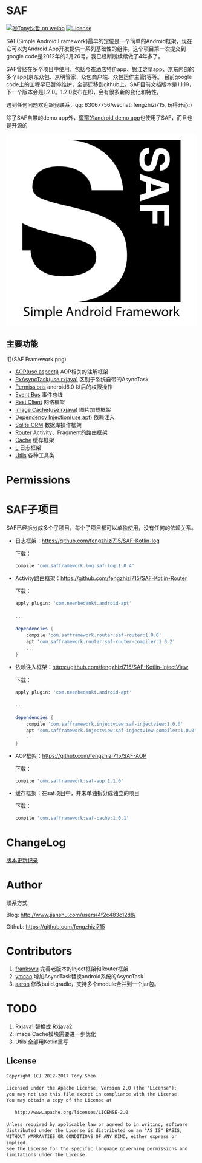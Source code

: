 SAF
===
[![@Tony沈哲 on weibo](https://img.shields.io/badge/weibo-%40Tony%E6%B2%88%E5%93%B2-blue.svg)](http://www.weibo.com/fengzhizi715)
[![License](https://img.shields.io/badge/license-Apache%202-lightgrey.svg)](https://www.apache.org/licenses/LICENSE-2.0.html)


SAF(Simple Android Framework)最早的定位是一个简单的Android框架，现在它可以为Android App开发提供一系列基础性的组件。这个项目第一次提交到google code是2012年的3月26号，我已经断断续续做了4年多了。  

SAF曾经在多个项目中使用，包括今夜酒店特价app、锦江之星app、京东内部的多个app(京东众包、京明管家、众包商户端、众包运作主管)等等。
目前google code上的工程早已暂停维护，全部迁移到github上。SAF目前文档版本是1.1.19，下一个版本会是1.2.0。1.2.0发布在即，会有很多新的变化和特性。

遇到任何问题欢迎跟我联系，qq: 63067756/wechat: fengzhizi715, 玩得开心:)

除了SAF自带的demo app外，[魔窗的android demo app](https://github.com/magicwindow/mw-androidsdk-example)也使用了SAF，而且也是开源的

![](logo.png)

主要功能
----

![](SAF Framework.png)

* [AOP(use aspectj)](https://github.com/fengzhizi715/SAF-AOP) AOP相关的注解框架
* [RxAsyncTask(use rxjava)](docs/rxasynctask.md) 区别于系统自带的AsyncTask
* [Permissions](https://github.com/fengzhizi715/SAF#permissions) android6.0 以后的权限操作
* [Event Bus](docs/event_bus.md) 事件总线
* [Rest Client](docs/rest_client.md) 网络框架
* [Image Cache(use rxjava)](docs/image_cache.md) 图片加载框架
* [Dependency Injection(use apt)](https://github.com/fengzhizi715/SAF-Kotlin-InjectView) 依赖注入
* [Sqlite ORM](docs/sqlite_orm.md) 数据库操作框架
* [Router](https://github.com/fengzhizi715/SAF-Kotlin-Router) Activity、Fragment的路由框架
* [Cache](docs/cache.md) 缓存框架
* [L](https://github.com/fengzhizi715/SAF-Kotlin-log) 日志框架
* [Utils](docs/utils.md) 各种工具类


Permissions
===

SAF子项目
==
SAF已经拆分成多个子项目，每个子项目都可以单独使用，没有任何的依赖关系。

* 日志框架：https://github.com/fengzhizi715/SAF-Kotlin-log

  下载：
  ```groovy
  compile 'com.safframework.log:saf-log:1.0.4'
  ```
  
* Activity路由框架：https://github.com/fengzhizi715/SAF-Kotlin-Router

  下载：
  ```groovy
  apply plugin: 'com.neenbedankt.android-apt'
  
  ...
  
  dependencies {
      compile 'com.safframework.router:saf-router:1.0.0'
      apt 'com.safframework.router:saf-router-compiler:1.0.2'
      ...
  }
  ```

* 依赖注入框架：https://github.com/fengzhizi715/SAF-Kotlin-InjectView
  
  下载：
  ```groovy
  apply plugin: 'com.neenbedankt.android-apt'
  
  ...
  
  dependencies {
      compile 'com.safframework.injectview:saf-injectview:1.0.0'
      apt 'com.safframework.injectview:saf-injectview-compiler:1.0.0'
      ...
  }
  ```
* AOP框架：https://github.com/fengzhizi715/SAF-AOP
  
  下载：
  ```groovy
  compile 'com.safframework:saf-aop:1.1.0'
  ```
  
* 缓存框架：在saf项目中，并未单独拆分成独立的项目

  下载：
  ```groovy
  compile 'com.safframework:saf-cache:1.0.1'
  ```

ChangeLog
===
[版本更新记录](CHANGELOG.md)

Author
===

联系方式

Blog: http://www.jianshu.com/users/4f2c483c12d8/

Github: https://github.com/fengzhizi715

Contributors
===
1. [frankswu](https://github.com/frankswu) 完善老版本的Inject框架和Router框架
2. [ymcao](https://github.com/ymcao) 增加AsyncTask替换android系统的AsyncTask
3. [aaron](https://github.com/snailflying) 修改build.gradle，支持多个module合并到一个jar包。

TODO
===
1. Rxjava1 替换成 Rxjava2
2. Image Cache模块需要进一步优化
3. Utils 全部用Kotlin重写

License
-------

    Copyright (C) 2012-2017 Tony Shen.

    Licensed under the Apache License, Version 2.0 (the "License");
    you may not use this file except in compliance with the License.
    You may obtain a copy of the License at

       http://www.apache.org/licenses/LICENSE-2.0

    Unless required by applicable law or agreed to in writing, software
    distributed under the License is distributed on an "AS IS" BASIS,
    WITHOUT WARRANTIES OR CONDITIONS OF ANY KIND, either express or implied.
    See the License for the specific language governing permissions and
    limitations under the License.
